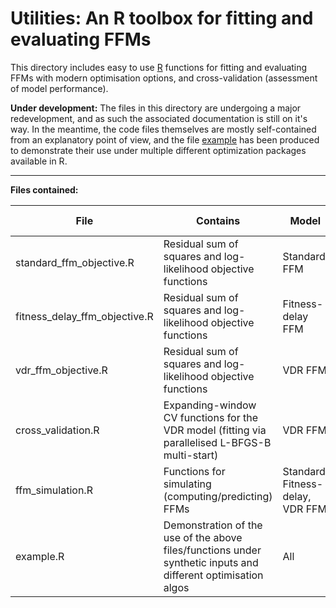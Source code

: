 # Utilities: An R toolbox for fitting and evaluating FFMs

This directory includes easy to use [R](https://www.r-project.org/) functions for fitting and evaluating FFMs with modern optimisation options, and cross-validation (assessment of model performance).  
  
**Under development:** The files in this directory are undergoing a major redevelopment, and as such the associated documentation is still on it's way. In the meantime, the code files themselves are mostly self-contained from an explanatory point of view, and the file [example](example.R) has been produced to demonstrate their use under multiple different optimization packages available in R.

***

**Files contained:**

| File | Contains | Model | Function name | Package dependencies |
|-|-|-|-|-|
| standard_ffm_objective.R | Residual sum of squares and log-likelihood objective functions | Standard FFM | `standardObjectiveSS`, `standardObjectiveLL` | - |
| fitness_delay_ffm_objective.R | Residual sum of squares and log-likelihood objective functions | Fitness-delay FFM | `fitnessDelayObjectiveSS`, `fitnessDelayObjectiveLL` | - |
| vdr_ffm_objective.R | Residual sum of squares and log-likelihood objective functions | VDR FFM | `vdrObjectiveSS`, `vdrObjectiveLL` | - |
| cross_validation.R | Expanding-window CV functions for the VDR model (fitting via parallelised L-BFGS-B multi-start) | VDR FFM | `vdrCrossValidate` | Packages: `optimx`,`caret`,<br>`RcppAlgos`,`parallel`,<br>`doSNOW`,`foreach` |
| ffm_simulation.R | Functions for simulating (computing/predicting) FFMs | Standard, Fitness-delay, VDR FFM | `standardPredict`, `fitnessDelayPredict`, `vdrPredict` | - |
| example.R | Demonstration of the use of the above files/functions under synthetic inputs and different optimisation algos | All | N/A | Packages: `optimx`, `GA`, <br>`pso`,`cmaes`,`DEoptim` |
